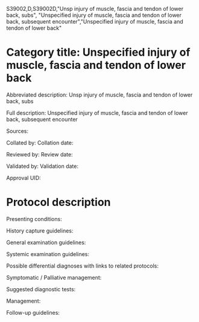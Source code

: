 S39002,D,S39002D,"Unsp injury of muscle, fascia and tendon of lower back, subs", "Unspecified injury of muscle, fascia and tendon of lower back, subsequent encounter","Unspecified injury of muscle, fascia and tendon of lower back"
# Category title: Unspecified injury of muscle, fascia and tendon of lower back

Abbreviated description: Unsp injury of muscle, fascia and tendon of lower back, subs

Full description: Unspecified injury of muscle, fascia and tendon of lower back, subsequent encounter

Sources:

Collated by:
Collation date:

Reviewed by:
Review date:

Validated by:
Validation date:

Approval UID:

# Protocol description

Presenting conditions:

History capture guidelines:

General examination guidelines:

Systemic examination guidelines:

Possible differential diagnoses with links to related protocols:

Symptomatic / Palliative management:

Suggested diagnostic tests:

Management:

Follow-up guidelines:
